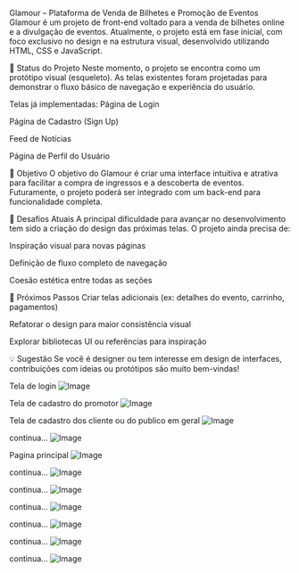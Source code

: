  Glamour – Plataforma de Venda de Bilhetes e Promoção de Eventos
Glamour é um projeto de front-end voltado para a venda de bilhetes online e a divulgação de eventos. Atualmente, o projeto está em fase inicial, com foco exclusivo no design e na estrutura visual, desenvolvido utilizando HTML, CSS e JavaScript.

📌 Status do Projeto
Neste momento, o projeto se encontra como um protótipo visual (esqueleto). As telas existentes foram projetadas para demonstrar o fluxo básico de navegação e experiência do usuário.

Telas já implementadas:
Página de Login

Página de Cadastro (Sign Up)

Feed de Notícias

Página de Perfil do Usuário

🎯 Objetivo
O objetivo do Glamour é criar uma interface intuitiva e atrativa para facilitar a compra de ingressos e a descoberta de eventos. Futuramente, o projeto poderá ser integrado com um back-end para funcionalidade completa.

🚧 Desafios Atuais
A principal dificuldade para avançar no desenvolvimento tem sido a criação do design das próximas telas. O projeto ainda precisa de:

Inspiração visual para novas páginas

Definição de fluxo completo de navegação

Coesão estética entre todas as seções

🌱 Próximos Passos
Criar telas adicionais (ex: detalhes do evento, carrinho, pagamentos)

Refatorar o design para maior consistência visual

Explorar bibliotecas UI ou referências para inspiração

💡 Sugestão
Se você é designer ou tem interesse em design de interfaces, contribuições com ideias ou protótipos são muito bem-vindas!

Tela de login
![Image](https://github.com/user-attachments/assets/bf6080b5-cc94-439c-9843-c7d61950017c)


Tela de cadastro do promotor
![Image](https://github.com/user-attachments/assets/328c2465-6132-4309-85b6-cf7944b75931)


Tela de cadastro dos cliente ou do publico em geral
![Image](https://github.com/user-attachments/assets/f91030f9-1d59-4798-a298-dc6c7a8f5870)

continua...
![Image](https://github.com/user-attachments/assets/0adfa3fb-5848-4c85-95b5-52627818786f)

Pagina principal
![Image](https://github.com/user-attachments/assets/5f20e2bd-f942-4756-be3f-dac81db87085)

continua...
![Image](https://github.com/user-attachments/assets/e3e4cf9b-28b0-4735-b018-9552ac5a24b0)

continua...
![Image](https://github.com/user-attachments/assets/87c58f44-d5c4-46cc-8daa-483d3fc9a5a4)

continua...
![Image](https://github.com/user-attachments/assets/76e63614-d603-487f-88e0-e4a9be6887c9)

continua...
![Image](https://github.com/user-attachments/assets/9393d690-c89d-4407-94f4-ab9b544c72ee)

continua...
![Image](https://github.com/user-attachments/assets/d74d2359-5abd-4963-940f-0583d1870678)


continua...
![Image](https://github.com/user-attachments/assets/f70eb3ea-adf4-48ca-86b5-500100bd97ba)



